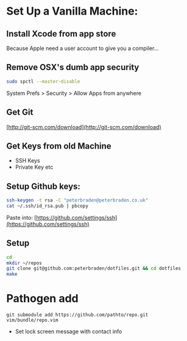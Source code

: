 # Set Up a Vanilla Machine:

## Install Xcode from app store
Because Apple need a user account to give you a compiler...

## Remove OSX's dumb app security
```sh
sudo spctl --master-disable
```
System Prefs > Security > Allow Apps from anywhere

## Get Git
[http://git-scm.com/download](http://git-scm.com/download)

## Get Keys from old Machine

- SSH Keys
- Private Key etc

## Setup Github keys:
```sh
ssh-keygen -t rsa -C "peterbraden@peterbraden.co.uk"
cat ~/.ssh/id_rsa.pub | pbcopy
```

Paste into: [https://github.com/settings/ssh](https://github.com/settings/ssh)

## Setup
```sh
cd
mkdir ~/repos
git clone git@github.com:peterbraden/dotfiles.git && cd dotfiles
make
```

# Pathogen add

```
git submodule add https://github.com/pathto/repo.git vim/bundle/repo.vim

```

- Set lock screen message with contact info


